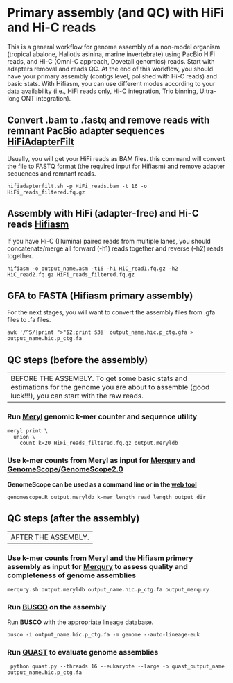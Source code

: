# Primary assembly (and QC) with HiFi and Hi-C reads

This is a general workflow for genome assembly of a non-model organism (tropical abalone, Haliotis asinina, marine invertebrate) using PacBio HiFi reads, and Hi-C (Omni-C approach, Dovetail genomics) reads. 
Start with adapters removal and reads QC. At the end of this workflow, you should have your primary assembly (contigs level, polished with Hi-C reads) and basic stats. With Hifiasm, you can use different modes according to your data availability (i.e., HiFi reads only, Hi-C integration, Trio binning, Ultra-long ONT integration). 

## Convert .bam to .fastq and remove reads with remnant PacBio adapter sequences [HiFiAdapterFilt](https://github.com/sheinasim/HiFiAdapterFilt)

Usually, you will get your HiFi reads as BAM files. this command will convert the file to FASTQ format (the required input for Hifiasm) and remove adapter sequences and remnant reads. 

```
hifiadapterfilt.sh -p HiFi_reads.bam -t 16 -o HiFi_reads_filtered.fq.gz
```

## Assembly with HiFi (adapter-free) and Hi-C reads [Hifiasm](https://hifiasm.readthedocs.io/en/latest/hic-assembly.html#hic-assembly)

If you have Hi-C (Illumina) paired reads from multiple lanes, you should concatenate/merge all forward (-h1) reads together and reverse (-h2) reads together. 

```
hifiasm -o output_name.asm -t16 -h1 HiC_read1.fq.gz -h2 HiC_read2.fq.gz HiFi_reads_filtered.fq.gz
```

## GFA to FASTA (Hifiasm primary assembly) 

For the next stages, you will want to convert the assembly files from .gfa files to .fa files. 

```
awk '/^S/{print ">"$2;print $3}' output_name.hic.p_ctg.gfa > output_name.hic.p_ctg.fa
```


## QC steps (before the assembly)

<table><tr><td>BEFORE THE ASSEMBLY. To get some basic stats and estimations for the genome you are about to assemble (good luck!!!), you can start with the raw reads.</td></tr></table>

### Run [Meryl](https://github.com/marbl/merqury) genomic k-mer counter and sequence utility 

```
meryl print \
  union \
    count k=20 HiFi_reads_filtered.fq.gz output.meryldb
```
### Use k-mer counts from Meryl as input for [Merqury](https://github.com/marbl/merqury) and [GenomeScope](https://github.com/schatzlab/genomescope)/[GenomeScope2.0](https://github.com/tbenavi1/genomescope2.0)

**GenomeScope can be used as a command line or in the [web tool](http://genomescope.org/)**

```
genomescope.R output.meryldb k-mer_length read_length output_dir
```

## QC steps (after the assembly)

<table><tr><td>AFTER THE ASSEMBLY.</td></tr></table>


### Use k-mer counts from Meryl and the Hifiasm primery assembly as input for [Merqury](https://github.com/marbl/merqury) to assess quality and completeness of genome assemblies 


```
merqury.sh output.meryldb output_name.hic.p_ctg.fa output_merqury
```


### Run [BUSCO](https://busco.ezlab.org/busco_userguide.html#getting-started) on the assembly 


Run **BUSCO** with the appropriate lineage database. 

```
busco -i output_name.hic.p_ctg.fa -m genome --auto-lineage-euk
```

### Run [QUAST](https://quast.sourceforge.net/docs/manual.html#sec2) to evaluate genome assemblies 

```
 python quast.py --threads 16 --eukaryote --large -o quast_output_name output_name.hic.p_ctg.fa
```
